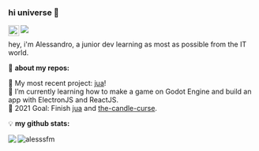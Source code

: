 ### hi universe :wave:
<a href="https://www.linkedin.com/in/alessandro-malheiro/">
  <img align="left" alt="Abhishek's LinkedIN" width="22px" src="https://raw.githubusercontent.com/peterthehan/peterthehan/master/assets/linkedin.svg" />
</a>
<img src="https://img.shields.io/badge/code-24%2F7-informational?style=flat&logo=windowsterminal">

<br />

hey, i'm Alessandro, a junior dev learning as most as possible from the IT world.

:file_folder: **about my repos:**
<!-- TODO-IST:START -->
:cactus:  My most recent project: [jua][jua]!           
:memo:  I’m currently learning how to make a game on Godot Engine and build an app with ElectronJS and ReactJS.          
:dart:  2021 Goal: Finish [jua][jua] and [the-candle-curse][tcc].           
<!-- TODO-IST:END -->

:bulb: **my github stats:**

<p align="left"> <img src="https://github-readme-stats.vercel.app/api?username=alessfm&show_icons=true&theme=tokyonight" alt="alesssfm" />
<a href="https://github.com/digvijay173">
  <img align="left" src="https://github-readme-stats.vercel.app/api/top-langs/?username=alessfm&theme=tokyonight&layout=compact&" />
</a>

[jua]: https://github.com/alessfm/jua
[tcc]: https://github.com/alessfm/the-candle-curse
